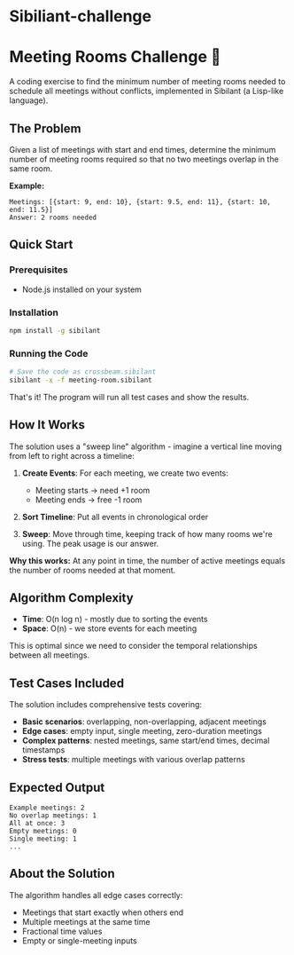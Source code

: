 # Sibiliant-challenge

# Meeting Rooms Challenge 🏢

A coding exercise to find the minimum number of meeting rooms needed to schedule all meetings without conflicts, implemented in Sibilant (a Lisp-like language).

## The Problem

Given a list of meetings with start and end times, determine the minimum number of meeting rooms required so that no two meetings overlap in the same room.

**Example:**

```
Meetings: [{start: 9, end: 10}, {start: 9.5, end: 11}, {start: 10, end: 11.5}]
Answer: 2 rooms needed
```

## Quick Start

### Prerequisites

- Node.js installed on your system

### Installation

```bash
npm install -g sibilant
```

### Running the Code

```bash
# Save the code as crossbeam.sibilant
sibilant -x -f meeting-room.sibilant
```

That's it! The program will run all test cases and show the results.

## How It Works

The solution uses a "sweep line" algorithm - imagine a vertical line moving from left to right across a timeline:

1. **Create Events**: For each meeting, we create two events:

   - Meeting starts → need +1 room
   - Meeting ends → free -1 room

2. **Sort Timeline**: Put all events in chronological order

3. **Sweep**: Move through time, keeping track of how many rooms we're using. The peak usage is our answer.

**Why this works:** At any point in time, the number of active meetings equals the number of rooms needed at that moment.

## Algorithm Complexity

- **Time**: O(n log n) - mostly due to sorting the events
- **Space**: O(n) - we store events for each meeting

This is optimal since we need to consider the temporal relationships between all meetings.

## Test Cases Included

The solution includes comprehensive tests covering:

- **Basic scenarios**: overlapping, non-overlapping, adjacent meetings
- **Edge cases**: empty input, single meeting, zero-duration meetings
- **Complex patterns**: nested meetings, same start/end times, decimal timestamps
- **Stress tests**: multiple meetings with various overlap patterns

## Expected Output

```
Example meetings: 2
No overlap meetings: 1
All at once: 3
Empty meetings: 0
Single meeting: 1
...
```

## About the Solution

The algorithm handles all edge cases correctly:

- Meetings that start exactly when others end
- Multiple meetings at the same time
- Fractional time values
- Empty or single-meeting inputs
